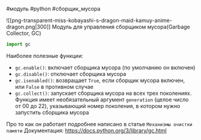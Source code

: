 #модуль #python #сборщик_мусора

![[png-transparent-miss-kobayashi-s-dragon-maid-kamuy-anime-dragon.png|300]]
Модуль для управления сборщиком мусора(Garbage Collector, GC)
```python
import gc
```
Наиболее полезные функции:
- `gc.enable()`: включает сборщика мусора (по умолчанию он включен)
- `gc.disable()`: отключает сборщика мусора
- `gc.isenabled()`: возвращает `True`, если сборщик мусора включен, или `False` в противном случае
- `gc.collect()`: запускает сборщика мусора на всех трех поколениях. Функция имеет необязательный аргумент `generation` (целое число от 00 до 22), указывающий номер поколения, в котором нужно запустить сборщика мусора

Про то как он работает подробнее написано в статье `Механизмы очистки памяти`
Документация: https://docs.python.org/3/library/gc.html